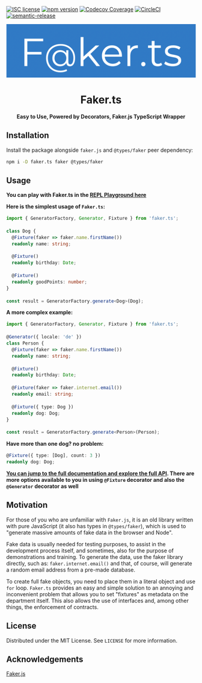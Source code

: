 [![ISC license](http://img.shields.io/badge/license-MIT-brightgreen.svg)](http://opensource.org/licenses/MIT)
[![npm version](http://img.shields.io/npm/v/faker.ts.svg?style=flat)](https://npmjs.org/package/faker.ts "View this project on npm")
[![Codecov Coverage](https://img.shields.io/codecov/c/github/omermorad/faker.ts/master.svg?style=flat-square)](https://codecov.io/gh/omer-morad-ni/faker.ts)
[![CircleCI](https://circleci.com/gh/omermorad/faker.ts.svg?style=shield)](https://circleci.com/gh/circleci/circleci-docs)
[![semantic-release](https://img.shields.io/badge/%20%20%F0%9F%93%A6%F0%9F%9A%80-semantic--release-e10079.svg)](https://github.com/semantic-release/semantic-release)

![alt text](docs/faker.ts-logo.png "Faker.ts")

<p align="center">
  <h1 align="center">Faker.ts</h1>

  <p align="center">
    <strong>Easy to Use, Powered by Decorators, Faker.js TypeScript Wrapper</strong>
  </p>
</p>

## Installation
Install the package alongside `faker.js` and `@types/faker` peer dependency:

```bash
npm i -D faker.ts faker @types/faker
```

## Usage

**You can play with Faker.ts in the [REPL Playground here](https://repl.it/@omermorad/Fakerts-Playground)**

**Here is the simplest usage of `Faker.ts`:**

```typescript
import { GeneratorFactory, Generator, Fixture } from 'faker.ts';

class Dog {
  @Fixture(faker => faker.name.firstName())
  readonly name: string;
  
  @Fixture()
  readonly birthday: Date;

  @Fixture()
  readonly goodPoints: number;
}

const result = GeneratorFactory.generate<Dog>(Dog);
```

**A more complex example:**
```typescript
import { GeneratorFactory, Generator, Fixture } from 'faker.ts';

@Generator({ locale: 'de' })
class Person {
  @Fixture(faker => faker.name.firstName())
  readonly name: string;
  
  @Fixture()
  readonly birthday: Date;

  @Fixture(faker => faker.internet.email())
  readonly email: string;

  @Fixture({ type: Dog })
  readonly dog: Dog;
}

const result = GeneratorFactory.generate<Person>(Person);
```

**Have more than one dog? no problem:**

```typescript
@Fixture({ type: [Dog], count: 3 })
readonly dog: Dog;
```

**[You can jump to the full documentation and explore the full API](/tree/master/docs). There are more options available to you in using `@Fixture` decorator and also the `@Generator` decorator as well**

## Motivation
For those of you who are unfamiliar with `Faker.js`, it is an old library written with pure JavaScript (it also has types in `@types/faker`), which is used to
"generate massive amounts of fake data in the browser and Node".

Fake data is usually needed for testing purposes, to assist in the development process itself,
and sometimes, also for the purpose of demonstrations and training.
To generate the data, use the faker library directly, such as: `faker.internet.email()`
and that, of course, will generate a random email address from a pre-made database.

To create full fake objects, you need to place them in a literal object and use `for` loop.
`Faker.ts` provides an easy and simple solution to an annoying and inconvenient problem that
allows you to set "fixtures" as metadata on the department itself.
This also allows the use of interfaces and, among other things, the enforcement of contracts.

## License
Distributed under the MIT License. See `LICENSE` for more information.




## Acknowledgements
[Faker.js](https://github.com/marak/Faker.js)
